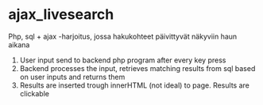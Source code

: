 # ajax_livesearch
Php, sql + ajax -harjoitus, jossa hakukohteet päivittyvät näkyviin haun aikana

1. User input send to backend php program after every key press
2. Backend processes the input, retrieves matching results from sql based on user inputs and returns them
3. Results are inserted trough innerHTML (not ideal) to page. Results are clickable

